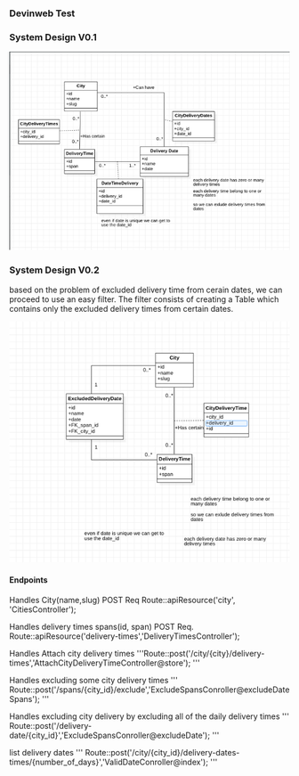 ### Devinweb Test


### System Design V0.1
![UML of example of Delivery date/times Problem](system_design_v0.1.png)


### System Design V0.2
based on the problem of excluded delivery time from cerain dates, we can proceed to use an easy filter. The filter consists of creating a Table which contains only the excluded delivery times from certain dates.

![UML of example of Delivery date/times Problem](system_design_v0.2.png)

#### Endpoints 
Handles City(name,slug) POST Req
Route::apiResource('city', 'CitiesController');

Handles delivery times spans(id, span) POST Req.
Route::apiResource('delivery-times','DeliveryTimesController');

Handles Attach city delivery times
'''Route::post('/city/{city}/delivery-times','AttachCityDeliveryTimeController@store');
'''

Handles excluding some city delivery times
''' Route::post('/spans/{city_id}/exclude','ExcludeSpansConroller@excludeDateSpans');
'''

Handles excluding city delivery by excluding all of the daily
delivery times
''' Route::post('/delivery-date/{city_id}','ExcludeSpansConroller@excludeDate'); '''


list delivery dates 
''' Route::post('/city/{city_id}/delivery-dates-times/{number_of_days}','ValidDateConroller@index');
 '''